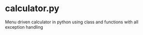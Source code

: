 # calculator.py
Menu driven calculator in python using class and functions with all exception handling

